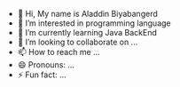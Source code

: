 - 👋 Hi, My name is Aladdin Biyabangerd
- 👀 I’m interested in programming language
- 🌱 I’m currently learning Java BackEnd
- 💞️ I’m looking to collaborate on ...
- 📫 How to reach me ...
- 😄 Pronouns: ...
- ⚡ Fun fact: ...

<!---
Aladdin-2/Aladdin-2 is a ✨ special ✨ repository because its `README.md` (this file) appears on your GitHub profile.
You can click the Preview link to take a look at your changes.
--->
